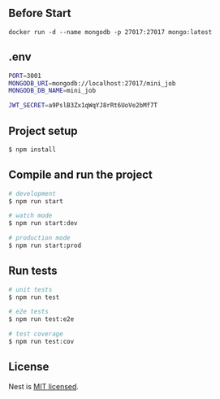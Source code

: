 ## Before Start

```base
docker run -d --name mongodb -p 27017:27017 mongo:latest
```

## .env

```bash
PORT=3001
MONGODB_URI=mongodb://localhost:27017/mini_job
MONGODB_DB_NAME=mini_job

JWT_SECRET=a9PslB3Zx1qWqYJ8rRt6UoVe2bMf7T
```

## Project setup

```bash
$ npm install
```

## Compile and run the project

```bash
# development
$ npm run start

# watch mode
$ npm run start:dev

# production mode
$ npm run start:prod
```

## Run tests

```bash
# unit tests
$ npm run test

# e2e tests
$ npm run test:e2e

# test coverage
$ npm run test:cov
```

## License

Nest is [MIT licensed](https://github.com/nestjs/nest/blob/master/LICENSE).
